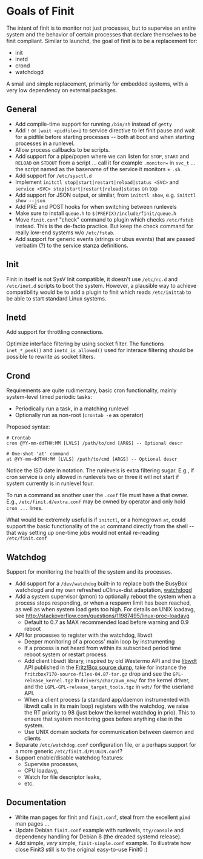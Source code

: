 Goals of Finit
==============

The intent of finit is to monitor not just processes, but to supervise
an entire system and the behavior of certain processes that declare
themselves to be finit compliant.  Similar to launchd, the goal of
finit is to be a replacement for:

* init
* inetd
* crond
* watchdogd

A small and simple replacement, primarily for embedded systems, with a
very low dependency on external packages.


General
-------

* Add compile-time support for running `/bin/sh` instead of `getty`
* Add `!` or `[wait <pidfile>]` to service directive to let finit pause
  and wait for a pidfile before starting processes -- both at boot and
  when starting processes in a runlevel.
* Allow process callbacks to be scripts.
* Add support for a pipe/popen where we can listen for `STOP`, `START`
  and `RELOAD` on `STDOUT` from a script ... call it for example
  `.monitor=` in `svc_t` ... the script named as the basename of the
  service it monitors + `.sh`.
* Add support for `/etc/sysctl.d`
* Implement `initctl stop|start|restart|reload|status <SVC>` and
  `service <SVC> stop|start|restart|reload|status` on top
* Add support for JSON output, or similar, from `initctl show`, e.g.
  `initctl show --json`
* Add PRE and POST hooks for when switching between runlevels
* Make sure to install `queue.h` to `$(PREFIX)/include/finit/queue.h`
* Move `finit.conf` "check" command to plugin which checks `/etc/fstab`
  instead.  This is the de-facto practice.  But keep the check command
  for really low-end systems w/o `/etc/fstab`.
* Add support for generic events (strings or ubus events) that are passed
  verbatim (?) to the service stanza definitions.


Init
----

Finit in itself is not SysV Init compatible, it doesn't use `/etc/rc.d`
and `/etc/inet.d` scripts to boot the system.  However, a plausible way
to achieve compatibility would be to add a plugin to finit which reads
`/etc/inittab` to be able to start standard Linux systems.


Inetd
-----

Add support for throttling connections.

Optimize interface filtering by using socket filter.  The functions
`inet_*_peek()` and `inetd_is_allowed()` used for interace filtering
should be possible to rewrite as socket filters.


Crond
-----

Requirements are quite rudimentary, basic cron functionality, mainly
system-level timed periodic tasks:

* Periodically run a task, in a matching runlevel
* Optionally run as non-root (`crontab -e` as operator)

Proposed syntax:

    # Crontab
    cron @YY-mm-ddTHH:MM [LVLS] /path/to/cmd [ARGS] -- Optional descr
    
    # One-shot 'at' command
    at @YY-mm-ddTHH:MM [LVLS] /path/to/cmd [ARGS] -- Optional descr

Notice the ISO date in notation.  The runlevels is extra filtering
sugar.  E.g., if cron service is only allowed in runlevels two or three
it will not start if system currently is in runlevel four.

To run a command as another user the `.conf` file must have a that
owner.  E.g., `/etc/finit.d/extra.conf` may be owned by operator and
only hold `cron ...` lines.

What would be extremely useful is if `initctl`, or a homegrown `at`,
could support the basic functionality of the `at` command directly from
the shell -- that way setting up one-time jobs would not entail
re-reading `/etc/finit.conf`


Watchdog
--------

Support for monitoring the health of the system and its processes.

* Add support for a `/dev/watchdog` built-in to replace both the BusyBox
  watchdogd and my own refreshed uClinux-dist adaptation,
  [watchdogd](https://github.com/troglobit/watchdogd)
* Add a system supervisor (pmon) to optionally reboot the system when a
  process stops responding, or when a respawn limit has been reached, as
  well as when system load gets too high.  For details on UNIX loadavg,
  see http://stackoverflow.com/questions/11987495/linux-proc-loadavg
  - Default to 0.7 as MAX recommended load before warning and 0.9 reboot
* API for processes to register with the watchdog, libwdt
  - Deeper monitoring of a process' main loop by instrumenting
  - If a process is not heard from within its subscribed period time
    reboot system or restart process.
  - Add client libwdt library, inspired by old Westermo API and the
    [libwdt] API published in the [Fritz!Box source dump], take for
    instance the `fritzbox7170-source-files-04.87-tar.gz` drop and see
    the `GPL-release_kernel.tgz` in `drivers/char/avm_new/` for the
    kernel driver, and the `LGPL-GPL-release_target_tools.tgz` in `wdt/`
    for the userland API.
  - When a client process (a standard app/daemon instrumented with
    libwdt calls in its main loop) registers with the watchdog, we raise
    the RT priority to 98 (just below the kernel watchdog in prio).
    This to ensure that system monitoring goes before anything else in
    the system.
  - Use UNIX domain sockets for communication between daemon and clients
* Separate `/etc/watchdog.conf` configuration file, or a perhaps
  support for a more generic `/etc/finit.d/PLUGIN.conf`?
* Support enable/disable watchdog features:
  - Supervise processes,
  - CPU loadavg,
  - Watch for file descriptor leaks,
  - etc.


Documentation
-------------

* Write man pages for finit and `finit.conf`, steal from the excellent
  `pimd` man pages ...
* Update Debian `finit.conf` example with runlevels, `tty/console` and
  dependency handling for Debian 8 (the dreaded systemd release).
* Add simple, *very* simple, `finit-simple.conf` example. To illustrate
  how close Finit3 still is to the original easy-to-use Finit0 :)


[libwdt]:                http://www.wehavemorefun.de/fritzbox/Libwdt.so
[Fritz!Box source dump]: ftp://ftp.avm.de/fritz.box/fritzbox.fon_wlan_7170/x_misc/opensrc/

<!--
  -- Local Variables:
  -- mode: markdown
  -- End:
  -->
